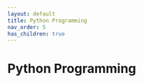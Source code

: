 ```yaml
---
layout: default
title: Python Programming
nav_order: 5
has_children: true
---
```


# Python Programming